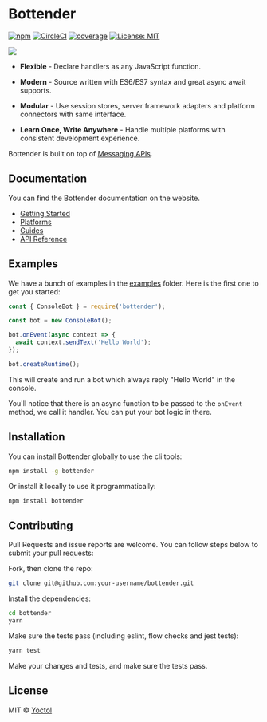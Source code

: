 # Bottender

[![npm](https://img.shields.io/npm/v/bottender.svg?style=flat-square)](https://www.npmjs.com/package/bottender)
[![CircleCI](https://circleci.com/gh/Yoctol/bottender.svg?style=shield)](https://circleci.com/gh/Yoctol/bottender)
[![coverage](https://codecov.io/gh/Yoctol/bottender/branch/master/graph/badge.svg)](https://codecov.io/gh/Yoctol/bottender)
[![License: MIT](https://img.shields.io/badge/License-MIT-yellow.svg)](https://opensource.org/licenses/MIT)

![](https://user-images.githubusercontent.com/3382565/32216617-85cb703a-bdf3-11e7-9a0b-0e084b47c39e.png)

- **Flexible** - Declare handlers as any JavaScript function.

- **Modern** - Source written with ES6/ES7 syntax and great async await supports.

- **Modular** - Use session stores, server framework adapters and platform connectors with same interface.

- **Learn Once, Write Anywhere** - Handle multiple platforms with consistent development experience.

Bottender is built on top of [Messaging APIs](https://github.com/Yoctol/messaging-apis).

## Documentation

You can find the Bottender documentation on the website.

- [Getting Started](https://yoctol.github.io/bottender-docs/docs/GettingStarted)
- [Platforms](https://yoctol.github.io/bottender-docs/docs/Platforms-Messenger)
- [Guides](https://yoctol.github.io/bottender-docs/docs/Guides-Commands)
- [API Reference](https://yoctol.github.io/bottender-docs/docs/APIReference-Context)

## Examples

We have a bunch of examples in the [examples](../examples) folder. Here is the first one to get you started:

```js
const { ConsoleBot } = require('bottender');

const bot = new ConsoleBot();

bot.onEvent(async context => {
  await context.sendText('Hello World');
});

bot.createRuntime();
```

This will create and run a bot which always reply "Hello World" in the console.

You'll notice that there is an async function to be passed to the `onEvent` method, we call it handler. You can put your bot logic in there.

## Installation

You can install Bottender globally to use the cli tools:

```sh
npm install -g bottender
```

Or install it locally to use it programmatically:

```sh
npm install bottender
```

## Contributing

Pull Requests and issue reports are welcome. You can follow steps below to submit your pull requests:  

Fork, then clone the repo:

```sh
git clone git@github.com:your-username/bottender.git
```

Install the dependencies:

```sh
cd bottender
yarn
```

Make sure the tests pass (including eslint, flow checks and jest tests):

```sh
yarn test
```

Make your changes and tests, and make sure the tests pass.

## License

MIT © [Yoctol](https://github.com/Yoctol/bottender)
